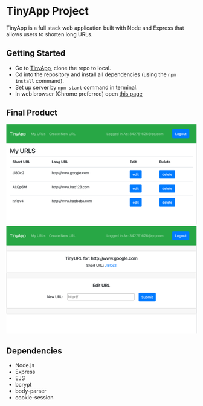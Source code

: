 # TinyApp Project

TinyApp is a full stack web application built with Node and Express that allows users to shorten long URLs.

## Getting Started

- Go to [TinyApp](https://github.com/yuhaoyann/tinyapp), clone the repo to local.
- Cd into the repository and install all dependencies (using the `npm install` command).
- Set up server by `npm start` command in terminal.
- In web browser (Chrome preferred) open [this page](http://localhost:8080/urls)

## Final Product

!["screenshot description"](./docs/urls-page.png)
!["screenshot description"](./docs/urls-show.png)

## Dependencies

- Node.js
- Express
- EJS
- bcrypt
- body-parser
- cookie-session